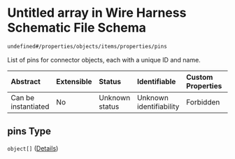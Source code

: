 # Untitled array in Wire Harness Schematic File Schema

```txt
undefined#/properties/objects/items/properties/pins
```

List of pins for connector objects, each with a unique ID and name.

| Abstract            | Extensible | Status         | Identifiable            | Custom Properties | Additional Properties | Access Restrictions | Defined In                                                              |
| :------------------ | :--------- | :------------- | :---------------------- | :---------------- | :-------------------- | :------------------ | :---------------------------------------------------------------------- |
| Can be instantiated | No         | Unknown status | Unknown identifiability | Forbidden         | Allowed               | none                | [schematic.schema.json\*](schematic.schema.json "open original schema") |

## pins Type

`object[]` ([Details](schematic-properties-objects-items-properties-pins-items.md))
